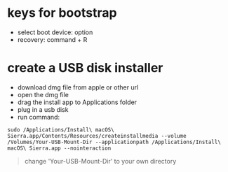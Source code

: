 # keys for bootstrap

- select boot device: option
- recovery: command + R

# create a USB disk installer

- download dmg file from apple or other url
- open the dmg file
- drag the install app to Applications folder
- plug in a usb disk
- run command:

```shell
sudo /Applications/Install\ macOS\ Sierra.app/Contents/Resources/createinstallmedia --volume /Volumes/Your-USB-Mount-Dir --applicationpath /Applications/Install\ macOS\ Sierra.app --nointeraction

```

> change 'Your-USB-Mount-Dir' to your own directory

